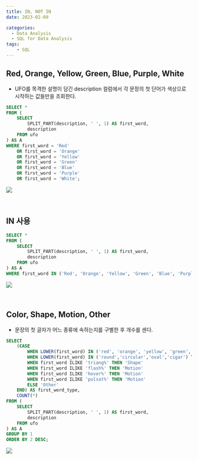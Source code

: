 ```yaml
---
title: IN, NOT IN
date: 2023-02-09

categories:
  - Data Analysis
  - SQL for Data Analysis
tags:
    - SQL
---
```


## Red, Orange, Yellow, Green, Blue, Purple, White
- UFO를 목격한 설명이 담긴 description 컬럼에서 각 문장의 첫 단어가 색상으로 시작하는 값들만을 조회한다.
```sql
SELECT *
FROM (
	SELECT
		SPLIT_PART(description, ' ', 1) AS first_word,
		description
	FROM ufo
) AS A
WHERE first_word = 'Red'
	OR first_word = 'Orange'
	OR first_word = 'Yellow'
	OR first_word = 'Green'
	OR first_word = 'Blue'
	OR first_word = 'Purple'
	OR first_word = 'White';
```
![](https://velog.velcdn.com/images/ddoddo/post/e47c41ba-9cb6-44bd-a058-f086cc563260/image.png)

<br>

## IN 사용
```sql
SELECT *
FROM (
	SELECT
		SPLIT_PART(description, ' ', 1) AS first_word,
		description
	FROM ufo
) AS A
WHERE first_word IN ('Red', 'Orange', 'Yellow', 'Green', 'Blue', 'Purple', 'White');
```
![](https://velog.velcdn.com/images/ddoddo/post/6509b1dc-ad90-4179-9d85-c934af86f003/image.png)

<br>

## Color, Shape, Motion, Other
- 문장의 첫 글자가 어느 종류에 속하는지를 구별한 후 개수를 센다.
```sql
SELECT
	(CASE
	 	WHEN LOWER(first_word) IN ('red', 'orange', 'yellow', 'green', 'blue', 'purple', 'white') THEN 'Color'
	 	WHEN LOWER(first_word) IN ('round','circular','oval','cigar') THEN 'Shape'
	 	WHEN first_word ILIKE 'triang%' THEN 'Shape'
	 	WHEN first_word ILIKE 'flash%' THEN 'Motion'
	 	WHEN first_word ILIKE 'hover%' THEN 'Motion'
	 	WHEN first_word ILIKE 'pulsat%' THEN 'Motion'
	 	ELSE 'Other'
	END) AS first_word_type,
	COUNT(*)
FROM (
	SELECT
		SPLIT_PART(description, ' ', 1) AS first_word,
		description
	FROM ufo
) AS A
GROUP BY 1
ORDER BY 2 DESC;
```
![](https://velog.velcdn.com/images/ddoddo/post/a05d2918-6766-43d3-be22-8e3fb8ae1b38/image.png)

